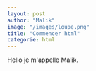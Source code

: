 ```yaml
---
layout: post
author: "Malik"
image: "/images/loupe.png"
title: "Commencer html"
categorie: html
---
```




<p> Hello je m'appelle Malik. </p>